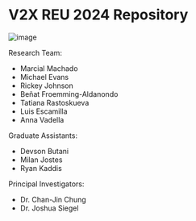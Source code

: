 # V2X REU 2024 Repository

![image](https://github.com/user-attachments/assets/0280b4e2-2846-422b-a410-7883fd8d00ef)

Research Team:

- Marcial Machado
- Michael Evans
- Rickey Johnson
- Beñat Froemming-Aldanondo
- Tatiana Rastoskueva
- Luis Escamilla
- Anna Vadella

Graduate Assistants:

- Devson Butani
- Milan Jostes
- Ryan Kaddis

Principal Investigators:

- Dr. Chan-Jin Chung
- Dr. Joshua Siegel
